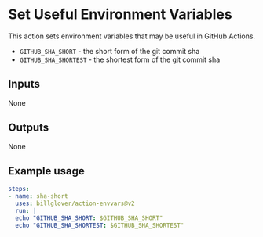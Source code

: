 # Set Useful Environment Variables

This action sets environment variables that may be useful in GitHub Actions.

* `GITHUB_SHA_SHORT` - the short form of the git commit sha
* `GITHUB_SHA_SHORTEST` - the shortest form of the git commit sha

## Inputs

None

## Outputs

None

## Example usage

```yaml
steps:
- name: sha-short
  uses: billglover/action-envvars@v2
  run: |
  echo "GITHUB_SHA_SHORT: $GITHUB_SHA_SHORT"
  echo "GITHUB_SHA_SHORTEST: $GITHUB_SHA_SHORTEST"
```